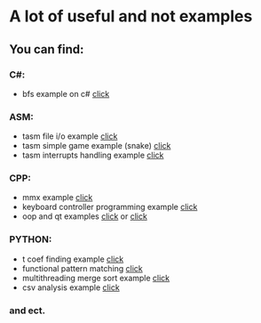 # A lot of useful and not examples
## You can find:
### C#:
- bfs example on c# [click](https://github.com/L1ttl3S1st3r/MyLittleProjects/blob/master/Csharp/KnightWay.cs)
### ASM:
- tasm file i/o example [click](https://github.com/L1ttl3S1st3r/MyLittleProjects/blob/master/asm/lab5.asm)
- tasm simple game example (snake) [click](https://github.com/L1ttl3S1st3r/MyLittleProjects/blob/master/asm/game.asm)
- tasm interrupts handling example [click](https://github.com/L1ttl3S1st3r/MyLittleProjects/blob/master/asm/lab.asm)
### CPP:
- mmx example [click](https://github.com/L1ttl3S1st3r/MyLittleProjects/tree/master/c-cpp/apklab2)
- keyboard controller programming example [click](https://github.com/L1ttl3S1st3r/MyLittleProjects/tree/master/c-cpp/apklab6)
- oop and qt examples [click](https://github.com/L1ttl3S1st3r/MyLittleProjects/tree/master/c-cpp/lab3and4) or [click](https://github.com/L1ttl3S1st3r/MyLittleProjects/tree/master/c-cpp/lab5) 
### PYTHON:
- t coef finding example [click](https://github.com/L1ttl3S1st3r/MyLittleProjects/blob/master/python/statistics/t.py)
- functional pattern matching [click](https://github.com/L1ttl3S1st3r/MyLittleProjects/blob/master/python/functional/functional.py)
- multithreading merge sort example [click](https://github.com/L1ttl3S1st3r/MyLittleProjects/tree/master/python/sorter)
- csv analysis example [click](https://github.com/L1ttl3S1st3r/MyLittleProjects/blob/master/python/csv_analysis_example/csv_analysis_example.py)
### and ect.
